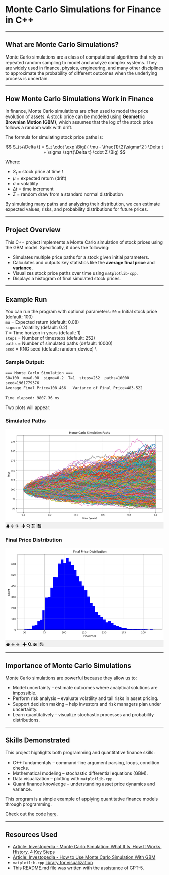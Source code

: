 # Monte Carlo Simulations for Finance in C++

---

## What are Monte Carlo Simulations?

Monte Carlo simulations are a class of computational algorithms that rely on repeated random sampling to model and analyze complex systems. They are widely used in finance, physics, engineering, and many other disciplines to approximate the probability of different outcomes when the underlying process is uncertain.

---

## How Monte Carlo Simulations Work in Finance

In finance, Monte Carlo simulations are often used to model the price evolution of assets. A stock price can be modeled using **Geometric Brownian Motion (GBM)**, which assumes that the log of the stock price follows a random walk with drift.

The formula for simulating stock price paths is:

$$
S_{t+\Delta t} = S_t \cdot \exp \Big( ( \mu - \tfrac{1}{2}\sigma^2 ) \Delta t + \sigma \sqrt{\Delta t} \cdot Z \Big)
$$

Where:  
* $S_t$ = stock price at time $t$  
* $\mu$ = expected return (drift)  
* $\sigma$ = volatility  
* $\Delta t$ = time increment  
* $Z$ = random draw from a standard normal distribution  

By simulating many paths and analyzing their distribution, we can estimate expected values, risks, and probability distributions for future prices.

---

## Project Overview

This C++ project implements a Monte Carlo simulation of stock prices using the GBM model. Specifically, it does the following:

* Simulates multiple price paths for a stock given initial parameters.  
* Calculates and outputs key statistics like the **average final price** and **variance**.  
* Visualizes stock price paths over time using `matplotlib-cpp`.  
* Displays a histogram of final simulated stock prices.  

---

## Example Run

You can run the program with optional parameters: 
`S0` = Initial stock price (default: 100) \
`mu` = Expected return (default: 0.08) \
`sigma` = Volatility (default: 0.2) \
`T` = Time horizon in years (default: 1) \
`steps` = Number of timesteps (default: 252) \
`paths` = Number of simulated paths (default: 10000) \
`seed` = RNG seed (default: random_device) \

### Sample Output:

```
=== Monte Carlo Simulation ===
S0=100  mu=0.08  sigma=0.2  T=1  steps=252  paths=10000  seed=1961779376
Average Final Price=108.466   Variance of Final Price=483.522

Time elapsed: 9807.36 ms
```

Two plots will appear:

### Simulated Paths
![Simulated Paths](https://github.com/tavoakys/MonteCarloSimulation/blob/master/Monte_Carlo_Simulation_Paths.png)

### Final Price Distribution
![Final Price Distribution](https://github.com/tavoakys/MonteCarloSimulation/blob/master/Final_Price_Distribution.png)

---

## Importance of Monte Carlo Simulations

Monte Carlo simulations are powerful because they allow us to:
* Model uncertainty – estimate outcomes where analytical solutions are impossible.
* Perform risk analysis – evaluate volatility and tail risks in asset pricing.
* Support decision making – help investors and risk managers plan under uncertainty.
* Learn quantitatively – visualize stochastic processes and probability distributions.

---

## Skills Demonstrated

This project highlights both programming and quantitative finance skills:
* C++ fundamentals – command-line argument parsing, loops, condition checks.
* Mathematical modeling – stochastic differential equations (GBM).
* Data visualization – plotting with `matplotlib-cpp`.
* Quant finance knowledge – understanding asset price dynamics and variance.

This program is a simple example of applying quantitative finance models through programming.

Check out the code [here](https://github.com/tavoakys/MonteCarloSimulation/blob/master/src/main.cpp).

---

## Resources Used

* [Article: Investopedia - Monte Carlo Simulation: What It Is, How It Works, History, 4 Key Steps](https://www.investopedia.com/terms/m/montecarlosimulation.asp)
* [Article: Investopedia - How to Use Monte Carlo Simulation With GBM](https://www.investopedia.com/articles/07/montecarlo.asp)
* `matplotlib-cpp` [library for visualization](https://github.com/lava/matplotlib-cpp)
* This README.md file was written with the assistance of GPT-5.
